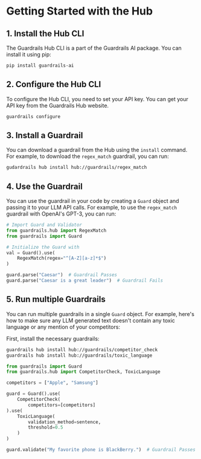# Getting Started with the Hub

## 1. Install the Hub CLI

The Guardrails Hub CLI is a part of the Guardrails AI package. You can install it using pip:

```bash
pip install guardrails-ai
```

## 2. Configure the Hub CLI

To configure the Hub CLI, you need to set your API key. You can get your API key from the Guardrails Hub website.

```bash
guardrails configure
```

## 3. Install a Guardrail

You can download a guardrail from the Hub using the `install` command. For example, to download the `regex_match` guardrail, you can run:

```bash
gudardrails hub install hub://guardrails/regex_match
```

## 4. Use the Guardrail

You can use the guardrail in your code by creating a `Guard` object and passing it to your LLM API calls. For example, to use the `regex_match` guardrail with OpenAI's GPT-3, you can run:

```python
# Import Guard and Validator
from guardrails.hub import RegexMatch
from guardrails import Guard

# Initialize the Guard with 
val = Guard().use(
    RegexMatch(regex="^[A-Z][a-z]*$")
)

guard.parse("Caesar")  # Guardrail Passes
guard.parse("Caesar is a great leader")  # Guardrail Fails
```

## 5. Run multiple Guardrails

You can run multiple guardrails in a single `Guard` object. For example, here's how to make sure any LLM generated text doesn't contain any toxic language or any mention of your competitors:

First, install the necessary guardrails:

```bash
guardrails hub install hub://guardrails/competitor_check
guardrails hub install hub://guardrails/toxic_language
```

```python
from guardrails import Guard
from guardrails.hub import CompetitorCheck, ToxicLanguage

competitors = ["Apple", "Samsung"]

guard = Guard().use(
    CompetitorCheck(
        competitors=[competitors]
).use(
    ToxicLanguage(
        validation_method=sentence,
        threshold=0.5
    )
)

guard.validate("My favorite phone is BlackBerry.")  # Guardrail Passes
```